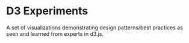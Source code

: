 # D3 Experiments

A set of visualizations demonstrating design patterns/best practices as seen and
learned from experts in d3.js.




